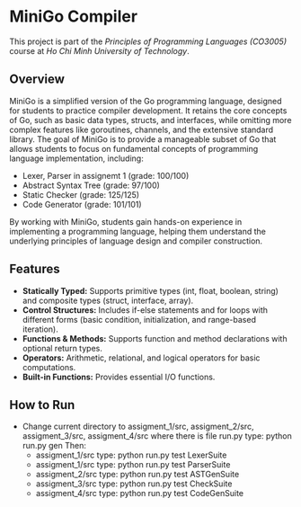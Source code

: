 # MiniGo Compiler
This project is part of the *Principles of Programming Languages (CO3005)* course at *Ho Chi Minh University of Technology*.

## Overview
MiniGo is a simplified version of the Go programming language, designed for students to practice compiler development. It retains the core concepts of Go, such as basic data types, structs, and interfaces, while omitting more complex features like goroutines, channels, and the extensive standard library. The goal of MiniGo is to provide a manageable subset of Go that allows students to focus on fundamental concepts of programming language implementation, including:

- Lexer, Parser in assignemt 1 (grade: 100/100)
- Abstract Syntax Tree (grade: 97/100)
- Static Checker (grade: 125/125)
- Code Generator (grade: 101/101)

By working with MiniGo, students gain hands-on experience in implementing a programming language, helping them understand the underlying principles of language design and compiler construction.

## Features
- **Statically Typed:** Supports primitive types (int, float, boolean, string) and composite types (struct, interface, array).
- **Control Structures:** Includes if-else statements and for loops with different forms (basic condition, initialization, and range-based iteration).
- **Functions & Methods:** Supports function and method declarations with optional return types.
- **Operators:** Arithmetic, relational, and logical operators for basic computations.
- **Built-in Functions:** Provides essential I/O functions.

## How to Run
- Change current directory to assigment_1/src, assigment_2/src, assigment_3/src, assigment_4/src where there is file run.py type: python run.py gen
Then:
  + assigment_1/src type: python run.py test LexerSuite
  + assigment_1/src type: python run.py test ParserSuite
  + assigment_2/src type: python run.py test ASTGenSuite
  + assigment_3/src type: python run.py test CheckSuite
  + assigment_4/src type: python run.py test CodeGenSuite
